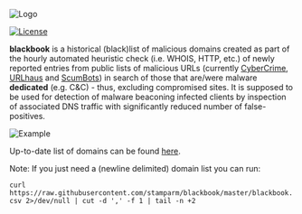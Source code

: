 ![Logo](https://i.imgur.com/Nji9ubM.jpg)

[![License](https://img.shields.io/badge/license-Public_domain-red.svg)](https://wiki.creativecommons.org/wiki/Public_domain)

**blackbook** is a historical (black)list of malicious domains created as part of the hourly automated heuristic check (i.e. WHOIS, HTTP, etc.) of newly reported entries from public lists of malicious URLs (currently [CyberCrime](https://cybercrime-tracker.net/), [URLhaus](https://urlhaus.abuse.ch/) and [ScumBots](https://twitter.com/scumbots)) in search of those that are/were malware **dedicated** (e.g. C&C) - thus, excluding compromised sites. It is supposed to be used for detection of malware beaconing infected clients by inspection of associated DNS traffic with significantly reduced number of false-positives.

![Example](https://i.imgur.com/FN8r3um.png)

Up-to-date list of domains can be found [here](blackbook.csv).

Note: If you just need a (newline delimited) domain list you can run:

`curl https://raw.githubusercontent.com/stamparm/blackbook/master/blackbook.csv 2>/dev/null | cut -d ',' -f 1 | tail -n +2`
